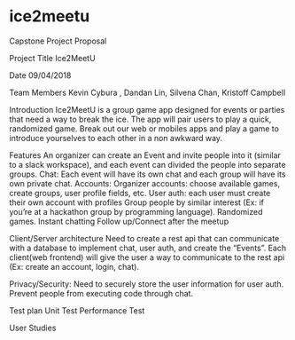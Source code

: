 # ice2meetu
Capstone Project Proposal

Project Title
Ice2MeetU

Date
09/04/2018

Team Members
Kevin Cybura , Dandan Lin,  Silvena Chan, Kristoff Campbell

Introduction
	Ice2MeetU is a group game app designed for events or parties that need a way to break the ice. The app will pair users to play a quick, randomized game. Break out our web or mobiles apps and play a game to introduce yourselves to each other in a non awkward way. 

Features
An organizer can create an Event and invite people into it (similar to a slack workspace), and each event can divided the people into separate groups.
Chat: Each event will have its own chat and each group will have its own private chat.
Accounts:
Organizer accounts: choose available games, create groups, user profile fields, etc.
User auth: each user must create their own account with profiles
Group people by similar interest (Ex: if you’re at a hackathon group by programming language).
Randomized games.
Instant chatting 
Follow up/Connect after the meetup

Client/Server architecture
Need to create a rest api that can communicate with a database to implement chat, user auth, and create the “Events”. Each client(web frontend) will give the user a way to communicate to the rest api (Ex: create an account, login, chat).

Privacy/Security:
	Need to securely store the user information for user auth. Prevent people from executing code through chat.

Test plan 
Unit Test
Performance Test


User Studies



